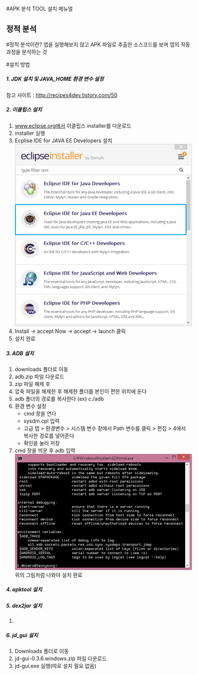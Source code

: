 #APK 분석 TOOL 설치 메뉴얼

## 정적 분석
#정적 분석이란?
앱을 실행해보지 않고 APK 파일로 추출한 소스코드를 보며 앱의 작동 과정을 분석하는 것

#설치 방법
##### 1. JDK 설치 및 JAVA_HOME 환경 변수 설정
참고 사이트 : http://recipes4dev.tistory.com/50

##### 2. 이클립스 설치
 1) www.eclipse.org에서 이클립스 installer를 다운로드
 2) installer 실행
 3) Ecplise IDE for JAVA EE Developers 설치
 ![image1](./img/image1.png)
 4) Install -> accept Now -> accept -> launch 클릭
 5) 설치 완료

##### 3. ADB 설치
 1) downloads 폴더로 이동
 2) adb.zip 파일 다운로드
 3) zip 파일 해제 후
 3) 압축 파일을 해제한 후 해제한 폴더를 본인이 편한 위치에 둔다
 4) adb 폴더의 경로를 복사한다
 (ex) c:/adb
 5) 환경 변수 설정
	- cmd 창을 연다
	- sysdm.cpl 입력
	- 고급 탭 > 환경변수 > 시스템 변수 창에서 Path 변수를 클릭 > 편집 > 4에서 복사한 경로를 넣어준다
	- 확인을 눌러 저장
6) cmd 창을 띄운 후 adb 입력
![image2](./img/image2.png)
위의 그림처럼 나와야 설치 완료

##### 4. apktool 설치

##### 5. dex2jar 설치
 1)

##### 6. jd_gui 설치
 1) Downloads 폴더로 이동
 2) jd-gui-0.3.6.windows.zip 파일 다운로드
 3) jd-gui.exe 실행(따로 설치 필요 없음)
